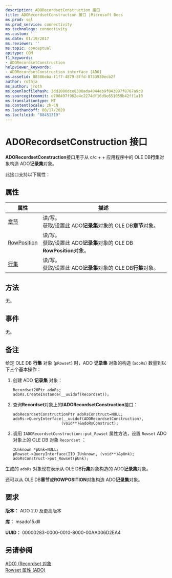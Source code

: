 ```yaml
---
description: ADORecordsetConstruction 接口
title: ADORecordsetConstruction 接口 |Microsoft Docs
ms.prod: sql
ms.prod_service: connectivity
ms.technology: connectivity
ms.custom: ''
ms.date: 01/19/2017
ms.reviewer: ''
ms.topic: conceptual
apitype: COM
f1_keywords:
- ADORecordsetConstruction
helpviewer_keywords:
- ADORecordsetConstruction interface [ADO]
ms.assetid: 08386eba-f1f7-4879-8ffd-8733930ecb2f
author: rothja
ms.author: jroth
ms.openlocfilehash: 3dd1000dce8308ada4044eb9f043097f8767a9c0
ms.sourcegitcommit: e700497f962e4c2274df16d9e651059b42ff1a10
ms.translationtype: MT
ms.contentlocale: zh-CN
ms.lasthandoff: 08/17/2020
ms.locfileid: "88451319"
---
```

# <a name="adorecordsetconstruction-interface"></a>ADORecordsetConstruction 接口
**ADORecordsetConstruction**接口用于从 c/c + + 应用程序中的 OLE DB**行**集对象构造 ADO**记录集**对象。  
  
 此接口支持以下属性：  
  
## <a name="properties"></a>属性  
  
|属性|描述|  
|-|-|  
|[章节](../../../ado/reference/ado-api/chapter-property-ado.md)|读/写。<br />获取/设置此 ADO**记录集**对象的 OLE DB**章节**对象。|  
|[RowPosition](../../../ado/reference/ado-api/rowposition-property-ado.md)|读/写。<br />获取/设置此 ADO**记录集**对象的 OLE DB **RowPosition**对象。|  
|[行集](../../../ado/reference/ado-api/rowset-property-ado.md)|读/写。<br />获取/设置此 ADO**记录集**对象的 OLE DB**行集**对象。|  
  
## <a name="methods"></a>方法  
 无。  
  
## <a name="events"></a>事件  
 无。  
  
## <a name="remarks"></a>备注  
 给定 OLE DB **行集** 对象 (`pRowset`) 时，ADO **记录集** 对象的构造 (`adoRs`) 数量到以下三个基本操作：  
  
1.  创建 ADO **记录集** 对象：  
  
    ```  
    Recordset20Ptr adoRs;  
    adoRs.CreateInstance(__uuidof(Recordset));  
    ```  
  
2.  查询**Recordset**对象上的**IADORecordsetConstruction**接口：  
  
    ```  
    adoRecordsetConstructionPtr adoRsConstruct=NULL;  
    adoRs->QueryInterface(__uuidof(ADORecordsetConstruction),  
                         (void**)&adoRsConstruct);  
    ```  
  
3.  调用 `IADORecordsetConstruction::put_Rowset` 属性方法，设置 `Rowset` ADO 对象上的 OLE DB 对象 `Recordset` ：  
  
    ```  
    IUnknown *pUnk=NULL;  
    pRowset->QueryInterface(IID_IUnknown, (void**)&pUnk);  
    adoRsConstruct->put_Rowset(pUnk);  
    ```  
  
 生成的 `adoRs` 对象现在表示从 OLE DB**行集**对象构造的 ADO**记录集**对象。  
  
 还可以从 OLE DB**章节**或**ROWPOSITION**对象构造 ADO**记录集**对象。  
  
## <a name="requirements"></a>要求  
 **版本：** ADO 2.0 及更高版本  
  
 **库：** msado15.dll  
  
 **UUID：** 00000283-0000-0010-8000-00AA006D2EA4  
  
## <a name="see-also"></a>另请参阅  
 [ADO)  (Recordset 对象 ](../../../ado/reference/ado-api/recordset-object-ado.md)   
 [Rowset 属性 (ADO)](../../../ado/reference/ado-api/rowset-property-ado.md)
